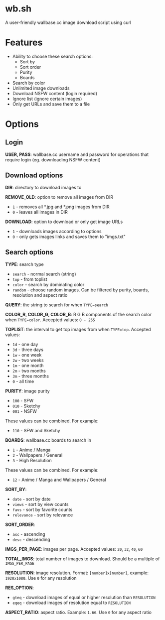 wb.sh
=====

A user-friendly wallbase.cc image download script using curl

Features
========

- Ability to choose these search options:
	- Sort by
	- Sort order
	- Purity
	- Boards
- Search by color
- Unlimited image downloads
- Download NSFW content (login required)
- Ignore list (ignore certain images)
- Only get URLs and save them to a file

Options
=======

Login
-----

**USER, PASS**:
wallbase.cc username and password for operations that require login (eg. downloading NSFW content)

Download options
----------------

**DIR**:
directory to download images to

**REMOVE_OLD**:
option to remove all images from DIR
- `1` - removes all *.jpg and *.png images from DIR
- `0` - leaves all images in DIR

**DOWNLOAD**:
option to download or only get image URLs
- `1` - downloads images according to options
- `0` - only gets images links and saves them to "imgs.txt"

Search options
--------------

**TYPE**:
search type
- `search` - normal search (string)
- `top` - from toplist
- `color` - search by dominating color
- `random` - choose random images. Can be filtered by purity, boards, resolution and aspect ratio

**QUERY**:
the string to search for when `TYPE=search`

**COLOR_R, COLOR_G, COLOR_B**:
R G B components of the search color when `TYPE=color`. Accepted values: `0 - 255`

**TOPLIST**:
the interval to get top images from when `TYPE=top`. Accepted values:
- `1d` - one day
- `3d` - three days
- `1w` - one week
- `2w` - two weeks
- `1m` - one month
- `2m` - two months
- `3m` - three months
- `0` - all time

**PURITY**:
image purity
- `100` - SFW
- `010` - Sketchy
- `001` - NSFW

These values can be combined. For example:
- `110` - SFW and Sketchy

**BOARDS**:
wallbase.cc boards to search in
- `1` - Anime / Manga
- `2` - Wallpapers / General
- `3` - High Resolution

These values can be combined. For example:
- `12` - Anime / Manga and Wallpapers / General

**SORT_BY**:
- `date` - sort by date
- `views` - sort by view counts
- `favs` - sort by favorite counts
- `relevance` - sort by relevance

**SORT_ORDER**:
- `asc` - ascending
- `desc` - descending

**IMGS_PER_PAGE**:
images per page. Accepted values: `20`, `32`, `40`, `60`

**TOTAL_IMGS**:
total number of images to download. Should be a multiple of `IMGS_PER_PAGE`

**RESOLUTION**:
image resolution. Format: `[number]x[number]`, example: `1920x1080`. Use `0` for any resolution

**RES_OPTION**:
- `gteq` - download images of equal or higher resolution than `RESOLUTION`
- `eqeq` - download images of resolution equal to `RESOLUTION`

**ASPECT_RATIO**:
aspect ratio. Example: `1.66`. Use `0` for any aspect ratio